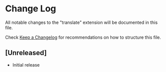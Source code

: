 # Change Log
All notable changes to the "translate" extension will be documented in this file.

Check [Keep a Changelog](http://keepachangelog.com/) for recommendations on how to structure this file.

## [Unreleased]
- Initial release